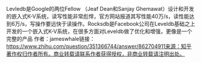 Levledb是Google的两位Fellow （Jeaf Dean和Sanjay Ghemawat）设计和开发的嵌入式K-V系统，读写性能非常彪悍，官方网站报道其写性能40万/s，读性能达到6万/s，写操作要远快于读操作。Rocksdb是Facebook公司在Leveldb基础之上开发的一个嵌入式K-V系统，在很多方面对Leveldb做了优化和增强，更像是一个完整的产品
作者：jameswhale链接：https://www.zhihu.com/question/351366744/answer/862704911来源：知乎著作权归作者所有。商业转载请联系作者获得授权，非商业转载请注明出处。



